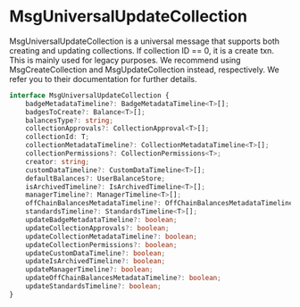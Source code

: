 # MsgUniversalUpdateCollection

MsgUniversalUpdateCollection is a universal message that supports both creating and updating collections. If collection ID == 0, it is a create txn. This is mainly used for legacy purposes. We recommend using MsgCreateCollection and MsgUpdateCollection instead, respectively. We refer you to their documentation for further details.

```typescript
interface MsgUniversalUpdateCollection {
    badgeMetadataTimeline?: BadgeMetadataTimeline<T>[];
    badgesToCreate?: Balance<T>[];
    balancesType?: string;
    collectionApprovals?: CollectionApproval<T>[];
    collectionId: T;
    collectionMetadataTimeline?: CollectionMetadataTimeline<T>[];
    collectionPermissions?: CollectionPermissions<T>;
    creator: string;
    customDataTimeline?: CustomDataTimeline<T>[];
    defaultBalances?: UserBalanceStore;
    isArchivedTimeline?: IsArchivedTimeline<T>[];
    managerTimeline?: ManagerTimeline<T>[];
    offChainBalancesMetadataTimeline?: OffChainBalancesMetadataTimeline<T>[];
    standardsTimeline?: StandardsTimeline<T>[];
    updateBadgeMetadataTimeline?: boolean;
    updateCollectionApprovals?: boolean;
    updateCollectionMetadataTimeline?: boolean;
    updateCollectionPermissions?: boolean;
    updateCustomDataTimeline?: boolean;
    updateIsArchivedTimeline?: boolean;
    updateManagerTimeline?: boolean;
    updateOffChainBalancesMetadataTimeline?: boolean;
    updateStandardsTimeline?: boolean;
}
```
